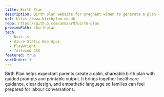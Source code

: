 ```yaml
---
title: Birth Plan
description: Birth plan website for pregnant women to generate a plan — collaboration project.
url: https://www.birthplan.co.uk
repo: https://github.com/ammaarM/birth-plan
previewPath: /birthplan
tech:
  - Next.js
  - Azure Static Web Apps
  - Playwright
  - Tailwind CSS
featured: true
sortOrder: 1
---
```

Birth Plan helps expectant parents create a calm, shareable birth plan with guided prompts and printable output. It brings
together healthcare guidance, clear design, and empathetic language so families can feel prepared for labour conversations.
